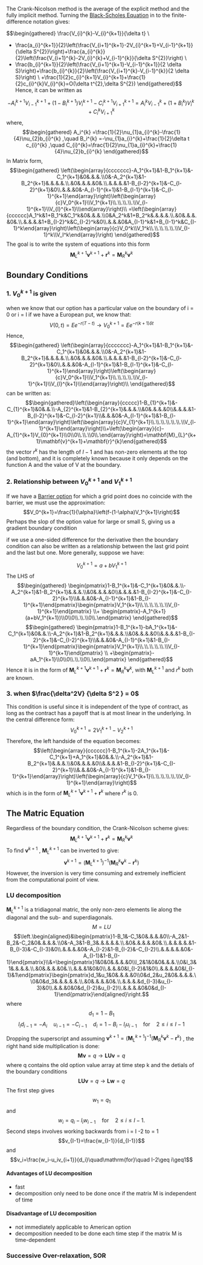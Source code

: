 The Crank-Nicolson method is the average of the explicit method and the fully implicit method. Turning the [Black-Scholes Equation](Black-Scholes%20Equation.md) in to the finite-difference notation gives: 

$$\begin{gathered}
\frac{V_{i}^{k}-V_{i}^{k+1}}{\delta t} \\
+ \frac{a_{i}^{k+1}}{2}\left(\frac{V_{i+1}^{k+1}-2V_{i}^{k+1}+V_{i-1}^{k+1}}{\delta S^{2}}\right)+\frac{a_{i}^{k}}{2}\left(\frac{V_{i+1}^{k}-2V_{i}^{k}+V_{i-1}^{k}}{\delta S^{2}}\right) \\
+ \frac{b_{i}^{k+1}}{2}\left(\frac{V_{i+1}^{k+1}-V_{i-1}^{k+1}}{2 \delta S}\right)+\frac{b_{i}^{k}}{2}\left(\frac{V_{i+1}^{k}-V_{i-1}^{k}}{2 \delta S}\right) \\
+\frac{1}{2}c_{i}^{k+1}V_{i}^{k+1}+\frac{1}{2}c_{i}^{k}V_{i}^{k}=O(\delta t^{2},\delta S^{2})
\end{gathered}$$
Hence, it can be written as 

$$-A_i^{k+1}V_{i-1}^{k+1}+(1-B_i^{k+1})V_i^{k+1}-C_i^{k+1}V_{i+1}^{k+1}=A_i^kV_{i-1}^k+(1+B_i^k)V_i^k+C_i^kV_{i+1}^k$$
where, 
$$\begin{gathered}
A_i^{k} =\frac{1}{2}\nu_{1}a_{i}^{k}-\frac{1}{4}\nu_{2}b_{i}^{k} ,\quad
B_i^{k} =-\nu_{1}a_{i}^{k}+\frac{1}{2}\delta t c_{i}^{k} ,\quad
C_{i}^{k}=\frac{1}{2}\nu_{1}a_{i}^{k}+\frac{1}{4}\nu_{2}b_{i}^{k} 
\end{gathered}$$
In Matrix form, 
$$\begin{gathered}
\left(\begin{array}{ccccccc}-A_1^{k+1}&1-B_1^{k+1}&-C_1^{k+1}&0&.&.&.\\0&-A_2^{k+1}&1-B_2^{k+1}&.&.&.&.\\.&0&.&.&.&0&.\\.&.&.&.&1-B_{l-2}^{k+1}&-C_{l-2}^{k+1}&0\\.&.&.&0&-A_{l-1}^{k+1}&1-B_{l-1}^{k+1}&-C_{l-1}^{k+1}\end{array}\right)\left(\begin{array}{c}V_0^{k+1}\\V_1^{k+1}\\.\\.\\.\\.\\V_{l-1}^{k+1}\\V_{l}^{k+1}\\\end{array}\right)\\
=\left(\begin{array}{cccccc}A_1^k&1+B_1^k&C_1^k&0&.&.&.\\0&A_2^k&1+B_2^k&.&.&.&.\\.&0&.&.&.&0&.\\.&.&.&.&1+B_{I-2}^k&C_{I-2}^k&0\\.&.&.&0&A_{I-1}^k&1+B_{I-1}^k&C_{I-1}^k\end{array}\right)\left(\begin{array}{c}V_0^k\\V_1^k\\.\\.\\.\\.\\.\\V_{I-1}^k\\V_I^k\end{array}\right)
\end{gathered}$$
The goal is to write the system of equations into this form 
$$\mathbf{M}_{L}^{k+1}\mathbf{v}^{k+1}+\mathbf{r}^{k} = \mathbf{M}_{R}^{k}\mathbf{v}^{k}$$

## Boundary Conditions 
### 1. $V^{k+1}_{0}$ is given 
when we know that our option has a particular value on the boundary of i = 0 or i = I
if we have a European put, we know that:
$$V(0, t) = E e^{-r(T-t)}  \to V^{k+1}_{0} = E e^{-r(k + 1)\delta t}$$
Hence, 
$$\begin{gathered}
\left(\begin{array}{ccccccc}-A_1^{k+1}&1-B_1^{k+1}&-C_1^{k+1}&0&.&.&.\\0&-A_2^{k+1}&1-B_2^{k+1}&.&.&.&.\\.&0&.&.&.&0&.\\.&.&.&.&1-B_{l-2}^{k+1}&-C_{l-2}^{k+1}&0\\.&.&.&0&-A_{l-1}^{k+1}&1-B_{l-1}^{k+1}&-C_{l-1}^{k+1}\end{array}\right)\left(\begin{array}{c}V_0^{k+1}\\V_1^{k+1}\\.\\.\\.\\.\\V_{l-1}^{k+1}\\V_{l}^{k+1}\\\end{array}\right)\\
\end{gathered}$$
can be written as:
$$\begin{gathered}\left(\begin{array}{ccccc}1-B_{1}^{k+1}&-C_{1}^{k+1}&0&.&.\\-A_{2}^{k+1}&1-B_{2}^{k+1}&.&.&.\\&0&.&.&.&0\\&.&.&.&1-B_{l-2}^{k+1}&-C_{l-2}^{k+1}\\&.&.&0&-A_{l-1}^{k+1}&1-B_{l-1}^{k+1}\end{array}\right)\left(\begin{array}{c}V_{1}^{k+1}\\.\\.\\.\\.\\.\\.\\V_{l-1}^{k+1}\end{array}\right)\\+\left(\begin{array}{c}-A_{1}^{k+1}V_{0}^{k+1}\\0\\0\\.\\.\\0\\.\end{array}\right)=\mathbf{M}_{L}^{k+1}\mathbf{v}^{k+1}+\mathbf{r}^{k}\end{gathered}$$
the vector $r^{k}$ has the length of $I -1$ and has non-zero elements at the top (and bottom), and it is completely known because it only depends on the function A and the value of V at the boundary.

### 2. Relationship between $V^{k+1}_{0}$ and $V^{k+1}_{1}$
If we have a [Barrier option](Barrier%20option.md) for which a grid point does no coincide with the barrier, we must use the approximation: 
$$V_0^{k+1}=\frac{1}{\alpha}\left(f-(1-\alpha)V_1^{k+1}\right)$$
Perhaps the slop of the option value for large or small S, giving us a gradient boundary condition

if we use a one-sided difference for the derivative then the boundary condition can also be written as a relationship between the last grid point and the last but one. More generally, suppose we have: 

$$V_0^{k+1}=a+ bV_1^{k+1}$$
The LHS of 
$$\begin{gathered}
\begin{pmatrix}1-B_1^{k+1}&-C_1^{k+1}&0&.&.\\-A_2^{k+1}&1-B_2^{k+1}&.&.&.\\&0&.&.&.&0\\&.&.&.&1-B_{I-2}^{k+1}&-C_{I-2}^{k+1}\\&.&.&0&-A_{I-1}^{k+1}&1-B_{I-1}^{k+1}\end{pmatrix}\begin{pmatrix}V_1^{k+1}\\.\\.\\.\\.\\.\\V_{I-1}^{k+1}\end{pmatrix} \\+ \begin{pmatrix}-A_1^{k+1}(a+bV_1^{k+1})\\0\\0\\.\\.\\0\\.\end{pmatrix}
\end{gathered}$$
$$\begin{gathered}
\begin{pmatrix}1-B_1^{k+1}-bA_1^{k+1}&-C_1^{k+1}&0&.&.\\-A_2^{k+1}&1-B_2^{k+1}&.&.&.\\&0&.&.&.&0\\&.&.&.&1-B_{I-2}^{k+1}&-C_{I-2}^{k+1}\\&.&.&0&-A_{I-1}^{k+1}&1-B_{I-1}^{k+1}\end{pmatrix}\begin{pmatrix}V_1^{k+1}\\.\\.\\.\\.\\.\\V_{I-1}^{k+1}\end{pmatrix} \\ +\begin{pmatrix}-aA_1^{k+1}\\0\\0\\.\\.\\0\\.\end{pmatrix}
\end{gathered}$$
Hence it is in the form of $\mathbf{M}_{L}^{k+1}\mathbf{v}^{k+1}+\mathbf{r}^{k} = \mathbf{M}_{R}^{k}\mathbf{v}^{k}$, with $\mathbf{M}_{L}^{k+1}$ and $r^k$ both are known.

### 3. when $\frac{\delta^2V} {\delta S^2 } = 0$
This condition is useful since it is independent of the type of contract, as long as the contract has a payoff that is at most linear in the underlying. In the central difference form: 
$$V_0^{k+1}=2V_1^{k+1}-V_2^{k+1}$$
Therefore, the left handside of the equation becomes: 
$$\left(\begin{array}{cccccc}1-B_1^{k+1}-2A_1^{k+1}&-C_1^{k+1}+A_1^{k+1}&0&.&.\\-A_2^{k+1}&1-B_2^{k+1}&.&.&.\\&0&.&.&.&0\\&.&.&.&1-B_{I-2}^{k+1}&-C_{I-2}^{k+1}\\&.&.&0&-A_{I-1}^{k+1}&1-B_{I-1}^{k+1}\end{array}\right)\left(\begin{array}{c}V_1^{k+1}\\.\\.\\.\\.\\.\\V_{I-1}^{k+1}\end{array}\right)$$
which is in the form of $\mathbf{M}_{L}^{k+1}\mathbf{v}^{k+1}+\mathbf{r}^{k}$ where $r^k$ is 0.


## The Matric Equation
Regardless of the boundary condition, the Crank-Nicolson scheme gives: 
$$\mathbf{M}_{L}^{k+1}\mathbf{v}^{k+1}+\mathbf{r}^{k} = \mathbf{M}_{R}^{k}\mathbf{v}^{k}$$
To find $\mathbf{v}^{k+1}$ , $\mathbf{M}_{L}^{k+1}$ can be inverted to give: 
$$\mathbf{v}^{k+1}=\left(\mathbf{M}_L^{k+1}\right)^{-1}\left(\mathbf{M}_R^k\mathbf{v}^k-\mathbf{r}^k\right)$$
However, the inversion is very time consuming and extremely inefficient from the computational point of view. 
### LU decomposition
$\mathbf{M}_{L}^{k+1}$ is a tridiagonal matric, the only non-zero elements lie along the diagonal and the sub- and superdiagonals. 
$$M = LU $$
$$\left.\begin{aligned}&\begin{pmatrix}1-B_1&-C_1&0&.&.&.&0\\-A_2&1-B_2&-C_2&0&.&.&.&.\\0&-A_3&1-B_3&.&.&.&.&.\\.&0&.&.&.&.&0&.\\.&.&.&.&.&1-B_{I-3}&-C_{I-3}&0\\.&.&.&.&0&-A_{I-2}&1-B_{I-2}&-C_{I-2}\\.&.&.&.&.&0&-A_{I-1}&1-B_{I-1}\end{pmatrix}\\&=\begin{pmatrix}1&0&0&.&.&.&0\\l_2&1&0&0&.&.&.\\0&l_3&1&.&.&.&.\\.&0&.&.&.&0&.\\.&.&.&1&0&0\\.&.&.&0&l_{I-2}&1&0\\.&.&.&.&0&l_{I-1}&1\end{pmatrix}\begin{pmatrix}d_1&u_1&0&.&.&.&0\\0&d_2&u_2&0&.&.&.&.\\0&0&d_3&.&.&.&.&.\\.&0&.&.&.&0&.\\.&.&.&.&d_{I-3}&u_{I-3}&0\\.&.&.&0&0&d_{I-2}&u_{I-2}\\.&.&.&.&0&0&d_{I-1}\end{pmatrix}\end{aligned}\right.$$
where 
$$d_1=1-B_1$$$$l_id_{i-1}=-A_i\quad u_{i-1}=-C_{i-1}\quad d_i=1-B_i-l_iu_{i-1}\quad\mathrm{for}\quad2\leq i\leq I-1$$

Dropping the superscript and assuming $\mathbf{v}^{k+1}=\left(\mathbf{M}_L^{k+1}\right)^{-1}\left(\mathbf{M}_R^k\mathbf{v}^k-\mathbf{r}^k\right)$ , the right hand side multiplication is done: 
$$\mathbf{M}\mathbf{v}=q \to \mathbf{L}\mathbf{U}\mathbf{v}=q$$
where q contains the old option value array at time step k and the detials of the boundary conditions
$$ \mathbf{L}\mathbf{U}\mathbf{v}=q \to \mathbf{L}\mathbf{w}=q$$
The first step gives $$w_{1} = q_{1}$$ and $$w_i=q_i-l_iw_{i-1}\quad\mathrm{for}\quad2\leq i\leq I-1.$$
Second steps involves working backwards from i = I -2 to = 1 
$$v_{I-1}=\frac{w_{I-1}}{d_{I-1}}$$
and
$$v_i=\frac{w_i-u_iv_{i+1}}{d_i}\quad\mathrm{for}\quad I-2\geq i\geq1$$
#### Advantages of LU decomposition
- fast 
- decomposition only need to be done once if the matrix M is independent of time 
#### Disadvantage of LU decomposition 
- not immediately applicable to American option 
- decomposition needed to be done each time step if the matrix M is time-dependent
### Successive Over-relaxation, SOR
